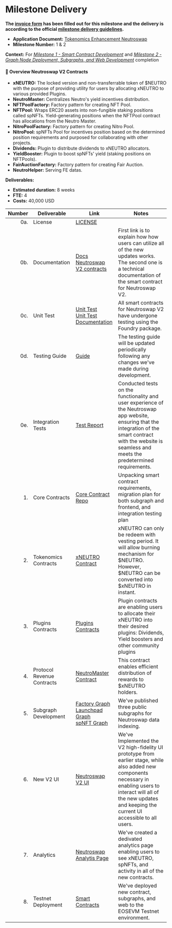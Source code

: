 # Milestone Delivery

**The [invoice form](https://forms.gle/wLuAzXKa9qYrZQob9) has been filled out for this milestone and the delivery is according to the official [milestone delivery guidelines](https://github.com/eosnetworkfoundation/grant-framework/blob/master/docs/milestone-deliverables-guidelines.md).**

* **Application Document:** [Tokenomics Enhancement Neutroswap
  ](https://github.com/eosnetworkfoundation/grant-framework/blob/main/applications/tokenomics_enhancement_neutroswap.md#eos-network-foundation-grant-proposal)
* **Milestone Number:** 1 & 2

**Context:**
For *[Milestone 1 - Smart Contract Development](https://github.com/eosnetworkfoundation/grant-framework/blob/main/applications/tokenomics_enhancement_neutroswap.md#milestone-1---smart-contract-development)* and *[Milestone 2 - Graph Node Deployment, Subgraphs, and Web Development](https://github.com/eosnetworkfoundation/grant-framework/blob/main/applications/tokenomics_enhancement_neutroswap.md#milestone-1---smart-contract-development)* completion

#### 📜 Overview Neutroswap V2 Contracts

- **xNEUTRO:** The locked version and non-transferrable token of $NEUTRO with the purpose of providing utility for users by allocating xNEUTRO to various provided Plugins.
- **NeutroMaster:** Centralizes Neutro's yield incentives distribution.
- **NFTPoolFactory:** Factory pattern for creating NFT Pool.
- **NFTPool:** Wraps ERC20 assets into non-fungible staking positions called spNFTs. Yield-generating positions when the
  NFTPool contract has allocations from the Neutro Master.
- **NitroPoolFactory:** Factory pattern for creating Nitro Pool.
- **NitroPool:** spNFTs Pool for incentives position based on the determined position requirements and purposed for
  collaborating with other projects.
- **Dividends:** Plugin to distribute dividends to xNEUTRO allocators.
- **YieldBooster:** Plugin to boost spNFTs' yield (staking positions on NFTPools).
- **FairAuctionFactory:** Factory pattern for creating Fair Auction.
- **NeutroHelper:** Serving FE datas.

**Deliverables:**
- **Estimated duration:** 8 weeks
- **FTE:**  4
- **Costs:**  40,000 USD

| Number | Deliverable   | Link                                                                                                                                                                                                                                                                                                                                             | Notes    |
| -----: | ------------- | -------------------------------------------------------------------------------------------------------------------------------------------------------------------------------------------------------------------------------------------------------------------------------------------------------------------------------------------------|----------|
| 0a.    | License       | [LICENSE](https://github.com/neutroswap/neutroswap-v2-contracts/blob/main/LICENSE.md) |          |
| 0b.    | Documentation | [Docs](https://docs.neutroswap.io/) <br /> [Neutroswap V2 contracts](https://github.com/neutroswap/neutroswap-v2-contracts) | First link is to explain how how users can utilize all of the new updates works. The second one is a technical documentation of the smart contract for Neutroswap V2. |
| 0c.    | Unit Test     | [Unit Test](https://github.com/neutroswap/neutroswap-v2-contracts/tree/main/test) <br /> [Unit Test Documentation](https://github.com/neutroswap/neutroswap-v2-contracts/tree/main#-developer-guide) | All smart contracts for Neutroswap V2 have undergone testing using the Foundry package. |
| 0d.    | Testing Guide     | [Guide](https://github.com/neutroswap/neutroswap-v2-contracts?tab=readme-ov-file#-developer-guide) | The testing guide will be updated periodically following any changes we've made during development. |
| 0e.    | Integration Tests     | [Test Report]() | Conducted tests on the functionality and user experience of the Neutroswap app website, ensuring that the integration of the smart contract with the website is seamless and meets the predetermined requirements. | 
| 1.     | Core Contracts | [Core Contract Repo](https://github.com/neutroswap/neutroswap-v2-contracts) | Unpacking smart contract requirements, migration plan for both subgraph and frontend, and integration testing plan |  
| 2.     | Tokenomics Contracts | [xNEUTRO Contract](https://github.com/neutroswap/neutroswap-v2-contracts/blob/main/src/tokens/XNeutroToken.sol) | xNEUTRO can only be redeem with vesting period. It will allow burning mechanism for $NEUTRO. However, $NEUTRO can be converted into $xNEUTRO in instant. |  
| 3.     | Plugins Contracts | [Plugins Contracts](https://github.com/neutroswap/neutroswap-v2-contracts/tree/main/src/plugins) | Plugin contracts are enabling users to allocate their xNEUTRO into their desired plugins: Dividends, Yield boosters and other community plugins |  
| 4.     | Protocol Revenue Contracts | [NeutroMaster Contract](https://github.com/neutroswap/neutroswap-v2-contracts/blob/main/src/nft-pool-factory/NeutroMaster.sol) | This contract enables efficient distribution of rewards to $xNEUTRO holders. |  
| 5.     | Subgraph Development | [Factory Graph](https://testnet.dbi.foundation/subgraphs/name/neutro-amm) <br /> [Launchpad Graph](http://testnet.dbi.foundation/subgraphs/name/neutro-launchpad) <br /> [spNFT Graph](http://testnet.dbi.foundation/subgraphs/name/neutro-nftPool)| We've published three public subgraphs for Neutroswap data indexing. |  
| 6.     | New V2 UI | [Neutroswap V2 UI]() | We've Implemented the V2 high-fidelity UI prototype from earlier stage, while also added new components necessary in enabling users to interact will all of the new updates and keeping the current UI accessible to all users. |  
| 7.     | Analytics | [Neutroswap Analytis Page](https://testnet-analytics.neutroswap.io/) | We've created a dedivated analytics page enabling users to see xNEUTRO, spNFTs, and activity in all of the new contracts. |  
| 8.     | Testnet Deployment | [Smart Contracts]() | We've deployed new contract, subgraphs, and web to the EOSEVM Testnet environment. |  

